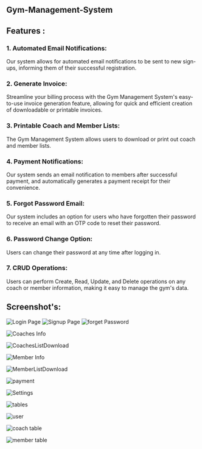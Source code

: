 ## Gym-Management-System

## Features :
### 1. Automated Email Notifications: 
Our system allows for automated email notifications to be sent to new sign-ups, informing them of their successful registration.


### 2. Generate Invoice: 
Streamline your billing process with the Gym Management System's easy-to-use invoice generation feature, allowing for quick and efficient creation of downloadable or printable invoices.

### 3. Printable Coach and Member Lists: 
The Gym Management System allows users to download or print out coach and member lists.


### 4. Payment Notifications:
Our system sends an email notification to members after successful payment, and automatically generates a payment receipt for their convenience.


### 5. Forgot Password Email:
Our system includes an option for users who have forgotten their password to receive an email with an OTP code to reset their password.


### 6. Password Change Option: 
Users can change their password at any time after logging in.


### 7. CRUD Operations: 
Users can perform Create, Read, Update, and Delete operations on any coach or member information, making it easy to manage the gym's data.

## Screenshot's: 
![Login Page](https://user-images.githubusercontent.com/110332302/235241118-8722485e-f7de-4288-b182-0e51b246cdee.png)
![Signup Page](https://user-images.githubusercontent.com/110332302/235241184-cf8a0da2-8118-48d9-abe3-61edb1638f3b.png)
![forget Password](https://user-images.githubusercontent.com/110332302/235241222-726ef6fa-150a-4706-a561-d516df9bde11.png)



![Coaches Info](https://user-images.githubusercontent.com/110332302/235239064-a3614eee-55a7-4fbc-a423-cc3290c89115.png)

![CoachesListDownload](https://user-images.githubusercontent.com/110332302/235239085-3d8f7fc3-8765-4792-8706-f283c5ac2ca9.png)

![Member Info](https://user-images.githubusercontent.com/110332302/235239110-fa8a767d-cd02-4615-801b-3e98d9a68d30.png)


![MemberListDownload](https://user-images.githubusercontent.com/110332302/235239140-659a6cfe-0a9d-40b4-95bc-08ee6547ae24.png)

![payment](https://user-images.githubusercontent.com/110332302/235239238-48fc36d6-925a-433e-9018-9b7855a5189d.png)


![Settings](https://user-images.githubusercontent.com/110332302/235239278-e081a0c7-8de3-436f-aacd-18e7d390c92c.png)


![tables](https://user-images.githubusercontent.com/110332302/235239439-048556a7-fc46-4497-8502-af5dfe4cdc21.png)


![user](https://user-images.githubusercontent.com/110332302/235239456-2b213c74-b364-4355-9308-f591f141a72b.png)

![coach table](https://user-images.githubusercontent.com/110332302/235239473-d56296ab-1295-4f14-8d47-3fc95cbdb7cc.png)

![member table](https://user-images.githubusercontent.com/110332302/235239592-4d082c1c-476f-4ded-a2be-16f7b8f3b3b2.png)











